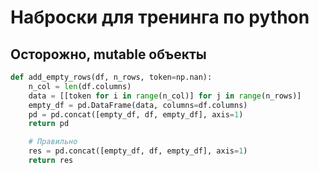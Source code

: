 # Наброски для тренинга по python

## Осторожно, mutable объекты

```python
def add_empty_rows(df, n_rows, token=np.nan):
    n_col = len(df.columns)
    data = [[token for i in range(n_col)] for j in range(n_rows)]
    empty_df = pd.DataFrame(data, columns=df.columns)
    pd = pd.concat([empty_df, df, empty_df], axis=1)
    return pd

    # Правильно
    res = pd.concat([empty_df, df, empty_df], axis=1)
    return res
```
